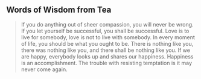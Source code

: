 ## Words of Wisdom from Tea ## 

> If you do anything out of sheer compassion, you will never be wrong.
> If you let yourself be successful, you shall be successful.
> Love is to live for somebody, love is not to live with somebody.
> In every moment of life, you should be what you ought to be.
> There is nothing like you, there was nothing like you, and there shall be nothing like you.
> If we are happy, everybody looks up and shares our happiness. 
> Happiness is an accomplishment. 
> The trouble with resisting temptation is it may never come again.
